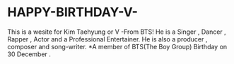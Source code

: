 # HAPPY-BIRTHDAY-V-
This is a wesite for Kim Taehyung or V -From BTS!
He is a Singer , Dancer , Rapper , Actor and  a Professional Entertainer.
He is also a producer , composer and  song-writer. 
                   *A member of BTS(The Boy Group) 
Birthday on 30 December .                    
